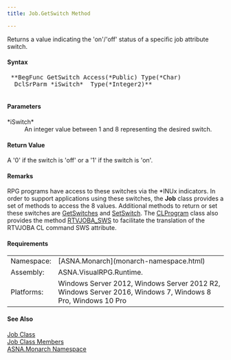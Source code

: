 ```yaml
---
title: Job.GetSwitch Method

---
```


Returns a value indicating the 'on'/'off' status of a specific job attribute switch.

#### Syntax
<pre class="prettyprint">
 **BegFunc GetSwitch Access(*Public) Type(*Char)
  DclSrParm *iSwitch*  Type(*Integer2)** 
            </pre>

#### Parameters
<dl>
              <dt>
 *iSwitch* 
              </dt>
              <dd>An integer value between 1 and 8 representing the
        desired switch.</dd>
</dl>

#### Return Value
A '0' if the switch is 'off' or a '1' if the switch is 'on'.

#### Remarks
RPG programs have access to these switches via the *INUx indicators. In order to support applications using these switches, the **Job** class provides a set of methods to access the 8 values. Additional methods to return or set these switches are [ GetSwitches](job-class-get-switches-method.html) and [ SetSwitch](job-class-set-switch-method.html). The [ CLProgram](clprogram-class.html) class also provides the method [ RTVJOBA_SWS](clprogram-class-rtv-joba-sws-method.html) to facilitate the translation of the RTVJOBA CL command SWS attribute.
<!-- start -->

#### Requirements
<table class="dttable" cellspacing="0" cellpadding="4" width="60%">
           <colgroup>
            <col width="15%" />
            <col width="85%" />
          </colgroup>
          <tr>
            <td>Namespace:</td>
            <td>[ASNA.Monarch](monarch-namespace.html)</td>
          </tr>
          <tr>
            <td>Assembly:</td>
            <td>ASNA.VisualRPG.Runtime.</td>
          </tr>
         <tr>
            <td>Platforms:</td>
            <td> Windows Server 2012, Windows Server 2012 R2, Windows Server 2016, Windows 7, Windows 8 Pro, Windows 10 Pro</td>
         </tr>
</table>

<!-- end -->

#### See Also
[Job Class](job-class.html) <br clear="none" /> [Job Class Members](job-members.html) <br clear="none" /> [ASNA.Monarch Namespace](monarch-namespace.html) 
